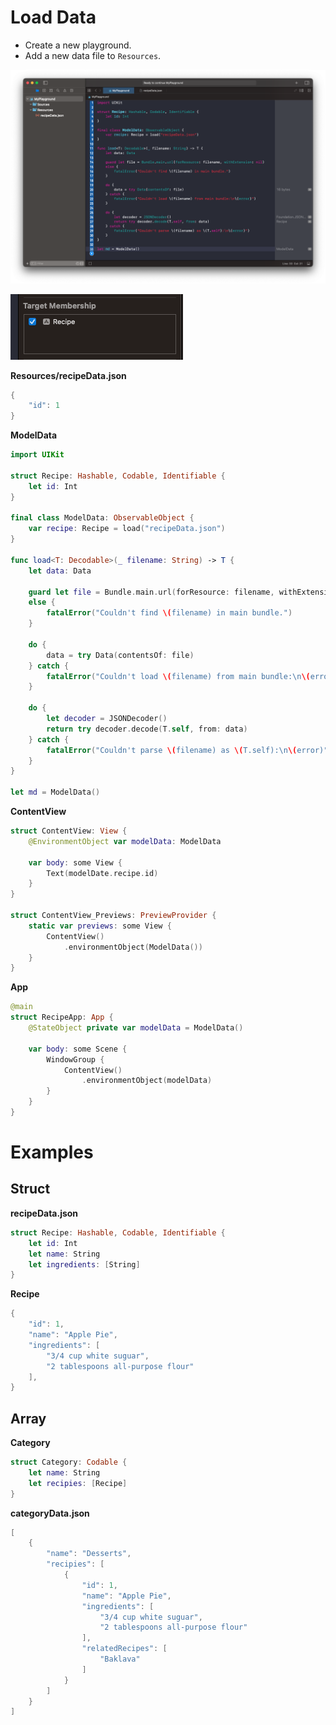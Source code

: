 # Load Data

- Create a new playground.
- Add a new data file to `Resources`.

![](images/1.png)

![](images/2.png)

**Resources/recipeData.json**

```swift
{
    "id": 1
}
```

**ModelData**

```swift
import UIKit

struct Recipe: Hashable, Codable, Identifiable {
    let id: Int
}

final class ModelData: ObservableObject {
    var recipe: Recipe = load("recipeData.json")
}

func load<T: Decodable>(_ filename: String) -> T {
    let data: Data

    guard let file = Bundle.main.url(forResource: filename, withExtension: nil)
    else {
        fatalError("Couldn't find \(filename) in main bundle.")
    }

    do {
        data = try Data(contentsOf: file)
    } catch {
        fatalError("Couldn't load \(filename) from main bundle:\n\(error)")
    }

    do {
        let decoder = JSONDecoder()
        return try decoder.decode(T.self, from: data)
    } catch {
        fatalError("Couldn't parse \(filename) as \(T.self):\n\(error)")
    }
}

let md = ModelData()
```

**ContentView**

```swift
struct ContentView: View {
    @EnvironmentObject var modelData: ModelData

    var body: some View {
        Text(modelDate.recipe.id)
    }
}

struct ContentView_Previews: PreviewProvider {
    static var previews: some View {
        ContentView()
            .environmentObject(ModelData())
    }
}
```

**App**

```swift
@main
struct RecipeApp: App {
    @StateObject private var modelData = ModelData()

    var body: some Scene {
        WindowGroup {
            ContentView()
                .environmentObject(modelData)
        }
    }
}
```

# Examples

## Struct

**recipeData.json**

```swift
struct Recipe: Hashable, Codable, Identifiable {
    let id: Int
    let name: String
    let ingredients: [String]
}
```

**Recipe**

```swift
{
    "id": 1,
    "name": "Apple Pie",
    "ingredients": [
        "3/4 cup white suguar",
        "2 tablespoons all-purpose flour"
    ],
}
```

## Array

**Category**

```swift
struct Category: Codable {
    let name: String
    let recipies: [Recipe]
}
```

**categoryData.json**

```swift
[
    {
        "name": "Desserts",
        "recipies": [
            {
                "id": 1,
                "name": "Apple Pie",
                "ingredients": [
                    "3/4 cup white suguar",
                    "2 tablespoons all-purpose flour"
                ],
                "relatedRecipes": [
                    "Baklava"
                ]
            }
        ]
    }
]
```


